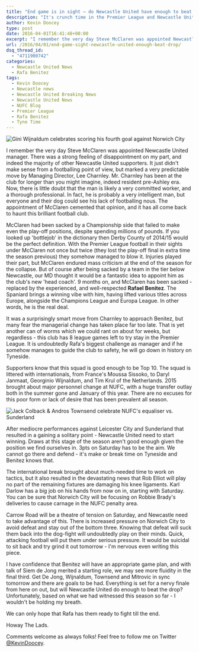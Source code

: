 ```yaml
---
title: "End game is in sight – do Newcastle United have enough to beat the drop?"
description: "It's crunch time in the Premier League and Newcastle United have 8 games to save their season. Tyne Time asks whether Benitez has enough time to do it."
author: Kevin Doocey
type: post
date: 2016-04-01T16:41:48+00:00
excerpt: "I remember the very day Steve McClaren was appointed Newcastle United manager. There was a strong feeling of disappointment on my part, and indeed the majority of other Newcastle United supporters. It just didn't.."
url: /2016/04/01/end-game-sight-newcastle-united-enough-beat-drop/
dsq_thread_id:
  - "4711900742"
categories:
  - Newcastle United News
  - Rafa Benitez
tags:
  - Kevin Doocey
  - Newcastle news
  - Newcastle United Breaking News
  - Newcastle United News
  - NUFC Blog
  - Premier League
  - Rafa Benitez
  - Tyne Time
---
```

![Gini Wijnaldum celebrates scoring his fourth goal against Norwich City](http://www.tynetime.com/wp-content/uploads/2016/04/Gini-Wijnaldum-Norwich.jpg "Gini Wijnaldum")

I remember the very day Steve McClaren was appointed Newcastle United manager. There was a strong feeling of disappointment on my part, and indeed the majority of other Newcastle United supporters. It just didn't make sense from a footballing point of view, but marked a very predictable move by Managing Director, Lee Charnley. Mr. Charnley has been at the club for longer than you might imagine, indeed resident pre-Ashley era. Now, there is little doubt that the man is likely a very committed worker, and a thorough professional. In fact, he is probably a very intelligent man, but everyone and their dog could see his lack of footballing nous. The appointment of McClaren cemented that opinion, and it has all come back to haunt this brilliant football club.

McClaren had been sacked by a Championship side that failed to make even the play-off positions, despite spending millions of pounds. If you looked up 'bottlejob' in the dictionary then Derby County of 2014/15 would be the perfect definition. With the Premier League football in their sights under McClaren not once but twice (they lost the play-off final in extra time the season previous) they somehow managed to blow it. Injuries played their part, but McClaren endured mass criticism at the end of the season for the collapse. But of course after being sacked by a team in the tier below Newcastle, our MD thought it would be a fantastic idea to appoint him as the club's new 'head coach'. 9 months on, and McClaren has been sacked - replaced by the experienced, and well-respected **Rafael Benitez**. The Spaniard brings a winning vibe with him, having lifted various titles across Europe, alongside the Champions League and Europa League. In other words, he is the real deal.

It was a surprisingly smart move from Charnley to approach Benitez, but many fear the managerial change has taken place far too late. That is yet another can of worms which we could rant on about for weeks, but regardless - this club has 8 league games left to try stay in the Premier League. It is undoubtedly Rafa's biggest challenge as manager and if he somehow manages to guide the club to safety, he will go down in history on Tyneside.

Supporters know that this squad is good enough to be Top 10. The squad is littered with internationals, from France's Moussa Sissoko, to Daryl Janmaat, Georginio Wijnaldum, and Tim Krul of the Netherlands. 2015 brought about major personnel change at NUFC, with a huge transfer outlay both in the summer gone and January of this year. There are no excuses for this poor form or lack of desire that has been prevalent all season.

![Jack Colback & Andros Townsend celebrate NUFC's equaliser vs. Sunderland](http://www.tynetime.com/wp-content/uploads/2016/04/Jack-Colback-Andros-Townsend.jpg)

After mediocre performances against Leicester City and Sunderland that resulted in a gaining a solitary point - Newcastle United need to start winning. Draws at this stage of the season aren't good enough given the position we find ourselves in. 3pts on Saturday has to be the aim. We cannot go there and defend - it's make or break time on Tyneside and Benitez knows that.

The international break brought about much-needed time to work on tactics, but it also resulted in the devastating news that Rob Elliot will play no part of the remaining fixtures are damaging his knee ligaments. Karl Darlow has a big job on his hands from now on in, starting with Saturday. You can be sure that Norwich City will be focusing on Robbie Brady's deliveries to cause carnage in the NUFC penalty area.

Carrow Road will be a theatre of tension on Saturday, and Newcastle need to take advantage of this. There is increased pressure on Norwich City to avoid defeat and stay out of the bottom three. Knowing that defeat will suck them back into the dog-fight will undoubtedly play on their minds. Quick, attacking football will put them under serious pressure. It would be suicidal to sit back and try grind it out tomorrow - I'm nervous even writing this piece.

I have confidence that Benitez will have an appropriate game plan, and with talk of Siem de Jong merited a starting role, we may see more fluidity in the final third. Get De Jong, Wijnaldum, Townsend and Mitrovic in sync tomorrow and there are goals to be had. Everything is set for a nervy finale from here on out, but will Newcastle United do enough to beat the drop? Unfortunately, based on what we had witnessed this season so far - I wouldn't be holding my breath.

We can only hope that Rafa has them ready to fight till the end.

Howay The Lads.

Comments welcome as always folks! Feel free to follow me on Twitter [@KevinDoocey](https://twitter.com/kevindoocey).
